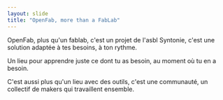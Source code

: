 ```yaml
---
layout: slide
title: "OpenFab, more than a FabLab"
---
```


OpenFab, plus qu'un fablab, c'est un projet de l'asbl Syntonie, c'est une solution adaptée à tes besoins, à ton rythme. 

Un lieu pour apprendre juste ce dont tu as besoin, au moment où tu en a besoin.

C'est aussi plus qu'un lieu avec des outils, c'est une communauté, un collectif de makers qui travaillent ensemble.

